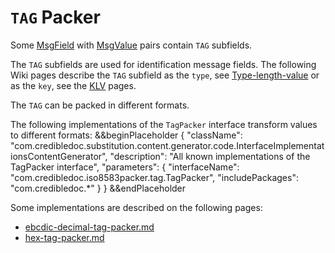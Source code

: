 # `TAG` Packer

Some [MsgField](https://github.com/credibledoc/credible-doc/blob/master/iso-8583-packer/src/main/java/com/credibledoc/iso8583packer/message/MsgField.java)
with [MsgValue](https://github.com/credibledoc/credible-doc/blob/master/iso-8583-packer/src/main/java/com/credibledoc/iso8583packer/message/MsgValue.java)
pairs contain `TAG` subfields.

The `TAG` subfields are used for identification message fields. The following Wiki pages describe the `TAG` subfield as the `type`, see
[Type-length-value](https://en.wikipedia.org/wiki/Type-length-value) or as the `key`,
see the [KLV](https://en.wikipedia.org/wiki/KLV) pages.

The `TAG` can be packed in different formats.

The following implementations of the `TagPacker` interface transform values to different formats:
&&beginPlaceholder {
    "className": "com.credibledoc.substitution.content.generator.code.InterfaceImplementationsContentGenerator",
    "description": "All known implementations of the TagPacker interface",
    "parameters": {
        "interfaceName": "com.credibledoc.iso8583packer.tag.TagPacker",
        "includePackages": "com.credibledoc.*"
    }
} &&endPlaceholder

Some implementations are described on the following pages:
* [ebcdic-decimal-tag-packer.md](../ebcdic/ebcdic-decimal-tag-packer.md)
* [hex-tag-packer.md](../hex/hex-tag-packer.md)
